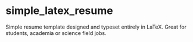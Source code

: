 # simple_latex_resume
Simple resume template designed and typeset entirely in LaTeX. Great for students, academia or science field jobs.
